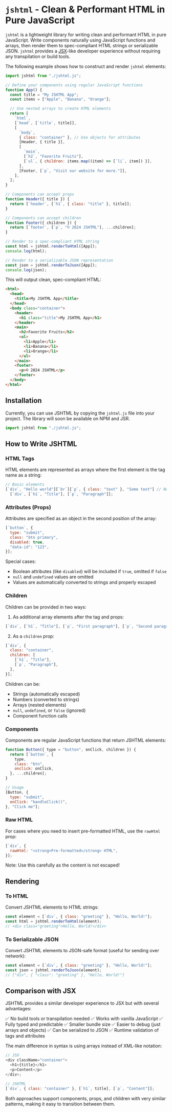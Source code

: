 # `jshtml` - Clean & Performant HTML in Pure JavaScript

`jshtml` is a lightweight library for writing clean and performant HTML in pure JavaScript. Write components naturally
using JavaScript functions and arrays, then render them to spec-compliant HTML strings or serializable JSON. `jshtml`
provides a [JSX](https://facebook.github.io/jsx)-like developer experience without requiring any transpilation or build
tools.

The following example shows how to construct and render `jshtml` elements:

```javascript
import jshtml from "./jshtml.js";

// Define your components using regular JavaScript functions
function App() {
  const title = "My JSHTML App";
  const items = ["Apple", "Banana", "Orange"];

  // Use nested arrays to create HTML elements
  return [
    `html`,
    [`head`, [`title`, title]],
    [
      `body`,
      { class: "container" }, // Use objects for attributes
      [Header, { title }],
      [
        `main`,
        [`h2`, "Favorite Fruits"],
        [`ul`, { children: items.map((item) => [`li`, item]) }],
      ],
      [Footer, [`p`, "Visit our website for more."]],
    ],
  ];
}

// Components can accept props
function Header({ title }) {
  return [`header`, [`h1`, { class: "title" }, title]];
}

// Components can accept children
function Footer({ children }) {
  return [`footer`, [`p`, "© 2024 JSHTML"], ...children];
}

// Render to a spec-compliant HTML string
const html = jshtml.renderToHtml([App]);
console.log(html);

// Render to a serializable JSON representation
const json = jshtml.renderToJson([App]);
console.log(json);
```

This will output clean, spec-compliant HTML:

```html
<html>
  <head>
    <title>My JSHTML App</title>
  </head>
  <body class="container">
    <header>
      <h1 class="title">My JSHTML App</h1>
    </header>
    <main>
      <h2>Favorite Fruits</h2>
      <ul>
        <li>Apple</li>
        <li>Banana</li>
        <li>Orange</li>
      </ul>
    </main>
    <footer>
      <p>© 2024 JSHTML</p>
    </footer>
  </body>
</html>
```

## Installation

Currently, you can use JSHTML by copying the `jshtml.js` file into your project. The library will soon be available on
NPM and JSR.

```javascript
import jshtml from "./jshtml.js";
```

## How to Write JSHTML

### HTML Tags

HTML elements are represented as arrays where the first element is the tag name as a string:

```javascript
// Basic elements
[`div`, "Hello world"][`br`][`p`, { class: "text" }, "Some text"] // Nesting elements
  [`div`, [`h1`, "Title"], [`p`, "Paragraph"]];
```

### Attributes (Props)

Attributes are specified as an object in the second position of the array:

```javascript
[`button`, {
  type: "submit",
  class: "btn primary",
  disabled: true,
  "data-id": "123",
}];
```

Special cases:

- Boolean attributes (like `disabled`) will be included if `true`, omitted if `false`
- `null` and `undefined` values are omitted
- Values are automatically converted to strings and properly escaped

### Children

Children can be provided in two ways:

1. As additional array elements after the tag and props:

```javascript
[`div`, [`h1`, "Title"], [`p`, "First paragraph"], [`p`, "Second paragraph"]];
```

2. As a `children` prop:

```javascript
[`div`, {
  class: "container",
  children: [
    [`h1`, "Title"],
    [`p`, "Paragraph"],
  ],
}];
```

Children can be:

- Strings (automatically escaped)
- Numbers (converted to strings)
- Arrays (nested elements)
- `null`, `undefined`, or `false` (ignored)
- Component function calls

### Components

Components are regular JavaScript functions that return JSHTML elements:

```javascript
function Button({ type = "button", onClick, children }) {
  return [`button`, {
    type,
    class: "btn",
    onclick: onClick,
  }, ...children];
}

// Usage
[Button, {
  type: "submit",
  onClick: "handleClick()",
}, "Click me"];
```

### Raw HTML

For cases where you need to insert pre-formatted HTML, use the `rawHtml` prop:

```javascript
[`div`, {
  rawHtml: "<strong>Pre-formatted</strong> HTML",
}];
```

Note: Use this carefully as the content is not escaped!

## Rendering

### To HTML

Convert JSHTML elements to HTML strings:

```javascript
const element = [`div`, { class: "greeting" }, "Hello, World!"];
const html = jshtml.renderToHtml(element);
// <div class="greeting">Hello, World!</div>
```

### To Serializable JSON

Convert JSHTML elements to JSON-safe format (useful for sending over network):

```javascript
const element = [`div`, { class: "greeting" }, "Hello, World!"];
const json = jshtml.renderToJson(element);
// ["div", { "class": "greeting" }, "Hello, World!"]
```

## Comparison with JSX

JSHTML provides a similar developer experience to JSX but with several advantages:

✅ No build tools or transpilation needed ✅ Works with vanilla JavaScript ✅ Fully typed and predictable ✅ Smaller
bundle size ✅ Easier to debug (just arrays and objects) ✅ Can be serialized to JSON ✅ Runtime validation of tags and
attributes

The main difference in syntax is using arrays instead of XML-like notation:

```javascript
// JSX
<div className="container">
  <h1>{title}</h1>
  <p>Content</p>
</div>;

// JSHTML
[`div`, { class: "container" }, [`h1`, title], [`p`, "Content"]];
```

Both approaches support components, props, and children with very similar patterns, making it easy to transition between
them.
